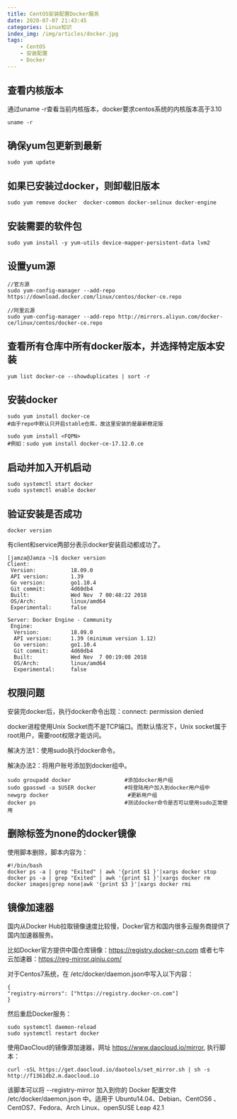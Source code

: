 ```yaml
---
title: CentOS安装配置Docker服务
date: 2020-07-07 21:43:45
categories: Linux知识
index_img: /img/articles/docker.jpg
tags:
	- CentOS
	- 安装配置
	- Docker
---
```


## 查看内核版本
通过uname -r查看当前内核版本，docker要求centos系统的内核版本高于3.10


```
uname -r
```

## 确保yum包更新到最新

```
sudo yum update
```

## 如果已安装过docker，则卸载旧版本

```
sudo yum remove docker  docker-common docker-selinux docker-engine
```

## 安装需要的软件包

```
sudo yum install -y yum-utils device-mapper-persistent-data lvm2
```

## 设置yum源

```
//官方源
sudo yum-config-manager --add-repo https://download.docker.com/linux/centos/docker-ce.repo

//阿里云源
sudo yum-config-manager --add-repo http://mirrors.aliyun.com/docker-ce/linux/centos/docker-ce.repo
```

## 查看所有仓库中所有docker版本，并选择特定版本安装

```
yum list docker-ce --showduplicates | sort -r
```

## 安装docker

```
sudo yum install docker-ce  
#由于repo中默认只开启stable仓库，故这里安装的是最新稳定版

sudo yum install <FQPN>      
#例如：sudo yum install docker-ce-17.12.0.ce
```

## 启动并加入开机启动

```
sudo systemctl start docker
sudo systemctl enable docker
```

## 验证安装是否成功

```
docker version
```

有client和service两部分表示docker安装启动都成功了。


```
[jamza@Jamza ~]$ docker version
Client:
 Version:           18.09.0
 API version:       1.39
 Go version:        go1.10.4
 Git commit:        4d60db4
 Built:             Wed Nov  7 00:48:22 2018
 OS/Arch:           linux/amd64
 Experimental:      false

Server: Docker Engine - Community
 Engine:
  Version:          18.09.0
  API version:      1.39 (minimum version 1.12)
  Go version:       go1.10.4
  Git commit:       4d60db4
  Built:            Wed Nov  7 00:19:08 2018
  OS/Arch:          linux/amd64
  Experimental:     false
```

## 权限问题
安装完docker后，执行docker命令出现：connect: permission denied

docker进程使用Unix Socket而不是TCP端口。而默认情况下，Unix socket属于root用户，需要root权限才能访问。

解决方法1：使用sudo执行docker命令。

解决办法2：将用户账号添加到docker组中。

```
sudo groupadd docker                 #添加docker用户组
sudo gpasswd -a $USER docker         #将登陆用户加入到docker用户组中
newgrp docker                         #更新用户组
docker ps                            #测试docker命令是否可以使用sudo正常使用
```

## 删除标签为none的docker镜像
使用脚本删除，脚本内容为：


```
#!/bin/bash
docker ps -a | grep "Exited" | awk '{print $1 }'|xargs docker stop
docker ps -a | grep "Exited" | awk '{print $1 }'|xargs docker rm
docker images|grep none|awk '{print $3 }'|xargs docker rmi
```

## 镜像加速器
国内从Docker Hub拉取镜像速度比较慢，Docker官方和国内很多云服务商提供了国内加速器服务。

比如Docker官方提供中国仓库镜像：https://registry.docker-cn.com 或者七牛云加速器：https://reg-mirror.qiniu.com/

对于Centos7系统，在 /etc/docker/daemon.json中写入以下内容：


```
{
"registry-mirrors": ["https://registry.docker-cn.com"]
}
```

然后重启Docker服务：


```
sudo systemctl daemon-reload
sudo systemctl restart docker
```

使用DaoCloud的镜像源加速器，网址 https://www.daocloud.io/mirror, 执行脚本：


```
curl -sSL https://get.daocloud.io/daotools/set_mirror.sh | sh -s http://f1361db2.m.daocloud.io
```

该脚本可以将 --registry-mirror 加入到你的 Docker 配置文件 /etc/docker/daemon.json 中。适用于 Ubuntu14.04、Debian、CentOS6 、CentOS7、Fedora、Arch Linux、openSUSE Leap 42.1